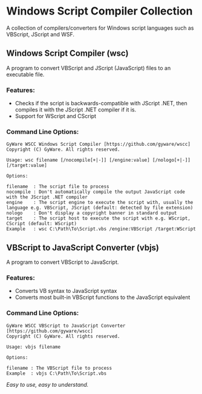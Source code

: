 # Windows Script Compiler Collection
A collection of compilers/converters for Windows script languages such as VBScript, JScript and WSF.

## Windows Script Compiler (wsc)
A program to convert VBScript and JScript (JavaScript) files to an executable file.

### Features:
* Checks if the script is backwards-compatible with JScript .NET, then compiles it with the JScript .NET compiler if it is.
* Support for WScript and CScript

### Command Line Options:
```
GyWare WSCC Windows Script Compiler [https://github.com/gyware/wscc]
Copyright (C) GyWare. All rights reserved.
			
Usage: wsc filename [/nocompile[+|-]] [/engine:value] [/nologo[+|-]] [/target:value]

Options:

filename  : The script file to process
nocompile : Don't automatically compile the output JavaScript code with the JScript .NET compiler
engine    : The script engine to execute the script with, usually the language e.g. VBScript, JScript (default: detected by file extension)
nologo    : Don't display a copyright banner in standard output
target    : The script host to execute the script with e.g. WScript, CScript (default: WScript)
Example   : wsc C:\Path\To\Script.vbs /engine:VBScript /target:WScript
```

## VBScript to JavaScript Converter (vbjs)
A program to convert VBScript to JavaScript.

### Features:
* Converts VB syntax to JavaScript syntax
* Converts most built-in VBScript functions to the JavaScript equivalent

### Command Line Options:
```
GyWare WSCC VBScript to JavaScript Converter [https://github.com/gyware/wscc]
Copyright (C) GyWare. All rights reserved.
			
Usage: vbjs filename

Options:

filename : The VBScript file to process
Example  : vbjs C:\Path\To\Script.vbs
```

*Easy to use, easy to understand.*
